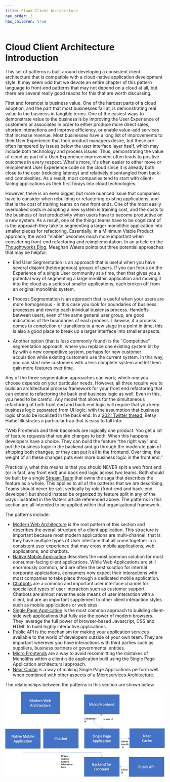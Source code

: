 ```yaml
---
title: Cloud Client Architecture
nav_order: 3
has_children: true
---
```

# Cloud Client Architecture Introduction

This set of patterns is built around developing a consistent client architecture that is compatible with a cloud-native application development style.  It may seem odd that we devote an entire chapter of this pattern language to front-end patterns that may not depend on a cloud at all, but there are several really good reaons for this that are worth discussing.

First and foremost is business value.  One of the hardest parts of a cloud adoption, and the part that most businesses fail at, is demonstrating real value to the business in tangible terms.  One of the easiest ways to demonstrate value to the business is by improving the User Experience of customers or associates in order to either produce more direct sales, shorten interactions and improve efficiency, or enable value-add services that increase revenue.  Most businesses have a long list of improvements to their User Experience that their product managers desire, but these are often hampered by issues below the user interface layer itself, which may include both technology and process issues.  Thus, demonstrating the value of cloud as part of a User Experience improvement often leads to positive outcomes in every respect.  What's more, it's often easier to either move or reimplement User Experience code on the cloud since it is already both close to the user (reducing latency) and relatively disentangled from back-end complexities.   As a result, most companies tend to start with client-facing applications as their first forays into cloud technologies.  

However, there is an even bigger, but more nuanced issue that companies have to consider when rebuilding or refactoring existing applications, and that is the cost of training teams on new front ends.  One of the most easily overlooked costs in adopting a new system is training cost, and the costs to the business of lost productivity when users have to become productive on a new system.  As a result, one of the things teams have to be cognizant of is the approach they take to segmenting a larger monolithic application into smaller pieces for refactoring.  Essentially, in a Minimum Viable Product approach, the word "Viable" becomes much more important when considering front-end refactoring and reimplementation.  In an article on the [Thoughtworks Blog](https://www.thoughtworks.com/insights/blog/part-2-problems-mvps-legacy-replacement
), Meaghan Waters points out three potential approaches that may be helpful:

* End User Segmentation is an approach that is useful when you have several disjoint (heterogenous) groups of users.  If you can focus on the Experience of a single User community at a time, then that gives you a potential way of segmenting a large mnolithic application and moving it into the cloud as a series of smaller applications, each broken off from an original monolithic system.

* Process Segmentation is an approach that is useful when your users are more homogenous - in this case you look for boundaries of business processes and rewrite each inividual busienss process.  Handoffs between users, even of the same general user group, are good indications of the boundaries of each process.  Likewise, if a process comes to completion or transitions to a new stage in a point in time, this is also a good place to break up a larger interface into smaller aspects.  

* Another option (that is less commonly found) is the "Competitive" segmentation approach, where you replace one existing system bit by by with a new competitive system, perhaps for new customer acquisition while existing customers use the current system.  In this way, you can start new customers with a less complete system and let them gain more features over time.  

Any of the three segmentation approaches can work; which one you choose depends on your particular needs.  However, all three require you to build an architectural process framework for your front end refactoring that can extend to refactoring the back end business logic as well.  Even in this, you need to be careful. Any model that allows for the simultaneous refactoring of both front end and back end logic will require that you keep business logic separated from UI logic, with the assumption that business logic should be localized in the back end. In a [2021 Twitter thread](https://twitter.com/betsythemuffin/status/1385733763880034307), Betsy Haibel illustrates a particular trap that is easy to fall into:

“Web Frontends and their backends are logically one product.   You get a lot of feature requests that require changes to both.  When this happens developers have a choice.  They can build the feature “the right way” and put the business logic in the backend and go through the moderate pain of shipping both changes, or they can put it all in the frontend.  Over time, the weight of all these changes puts ever more business logic in the front end.”

Practically, what this means is that you should NEVER split a web front end (or in fact, any front end) and back end logic across two teams.  Both should be built by a single [Stream Team](../Organization-Process/Stream-Team.md) that owns the saga that describes the feature as a whole.  This applies to all of the patterns that we are describing.  Teams should never be split vertically by role (front-end and back-end developer) but should instead be organized by feature split in any of the ways illustrated in the Waters article referenced above.  The patterns in this section are all intended to be applied within that organizational framework.

The patterns include:

+ [Modern Web Architecture](Modern-Web-Architecture.md) is the root pattern of this section and describes the overall structure of a client application.  This structure is important because most modern applications are multi-channel; that is they have multiple types of User interface that all come together in a consistent user experience that may cross mobile applications, web applications, and chatbots. 
+ [Native Mobile Application](Native-Mobile-Application.md) describes the most common solution for most consumer-facing client applications.  While Web Applications are still enormously common, and are often the best solution for internal corporate applciations, consumers now expect their interactions with most companies to take place through a dedicated mobile application. 
+ [Chatbots](Chatbot.md) are a common and important user interface channel for specialized types of user interaction such as customer support.  Chatbots are almost never the sole means of user interaction with a client, but are an important supplement to other client interaction styles such as mobile applications or web sites.
+ [Single Page Application](Single-Page-Application.md) is the most common approach to building client-side web applications that fully use the power of modern browsers.  They leverage the full power of browser-based Javascript, CSS and HTML to build highly interactive applications.
+ [Public API](Public-API.md) is the mechanism for making your application services available to the world of developers outside of your own team.  They are important wherever you have interactions with third parties such as suppliers, business partners or governmental entities.
+ [Micro Frontends](micro-frontends.md) are a  way to avoid recommitting the mistakes of Monoliths within a client-side application built using the Single Page Application architectural approach.
+ [Near Cache](Near-Cache.md) is a way of making Single Page Applications perform well when combined with other aspects of a Microservices Architecture.

The relationships between the patterns in this section are shown below.

![Cloud Client Architecture](../assets/CloudClientArchitecture.png)
